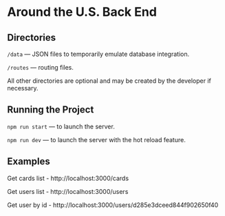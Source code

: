# Around the U.S. Back End  
  
## Directories  
  
`/data` — JSON files to temporarily emulate database integration.  
  
`/routes` — routing files.  
  
All other directories are optional and may be created by the developer if necessary.   
  
## Running the Project  
  
`npm run start` — to launch the server.  
  
`npm run dev` — to launch the server with the hot reload feature.  

## Examples

Get cards list - http://localhost:3000/cards

Get users list - http://localhost:3000/users

Get user by id - http://localhost:3000/users/d285e3dceed844f902650f40



